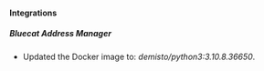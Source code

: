 #### Integrations
##### Bluecat Address Manager
- Updated the Docker image to: *demisto/python3:3.10.8.36650*.
